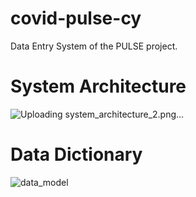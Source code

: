 # covid-pulse-cy
Data Entry System of the PULSE project.

# System Architecture


![Uploading system_architecture_2.png…]()


# Data Dictionary

![data_model](https://github.com/KIOS-Research/covid-pulse-cy/assets/49236697/360a7143-19f5-4013-a054-7982046e94fb)
